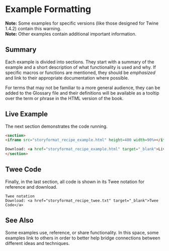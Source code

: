 # Example Formatting

<div class="alertbox warning"><strong>Note:</strong> Some examples for specific versions (like those designed for Twine 1.4.2) contain this warning.</div>

<div class="alertbox information"><strong>Note:</strong> Other examples contain additional important information.</div>

## Summary

Each example is divided into sections. They start with a summary of the example and a short description of what functionality is used and why. If specific macros or functions are mentioned, they should be *emphasized* and link to their appropriate documentation where possible.

For terms that may not be familiar to a more general audience, they can be added to the Glossary file and their definitions will be available as a tooltip over the term or phrase in the HTML version of the book.

## Live Example

The next section demonstrates the code running.

```html
<section>
<iframe src="storyformat_recipe_example.html" height=400 width=90%></iframe>

Download: <a href="storyformat_recipe_example.html" target="_blank">Live Example</a>
</section>
```

## Twee Code

Finally, in the last section, all code is shown in its Twee notation for reference and download.

```twee
Twee notation
Download: <a href="storyformat_recipe_twee.txt" target="_blank">Twee Code</a>
```

## See Also

Some examples use, reference, or share functionality. In this space, some examples link to others in order to better help bridge connections between different ideas and techniques.

